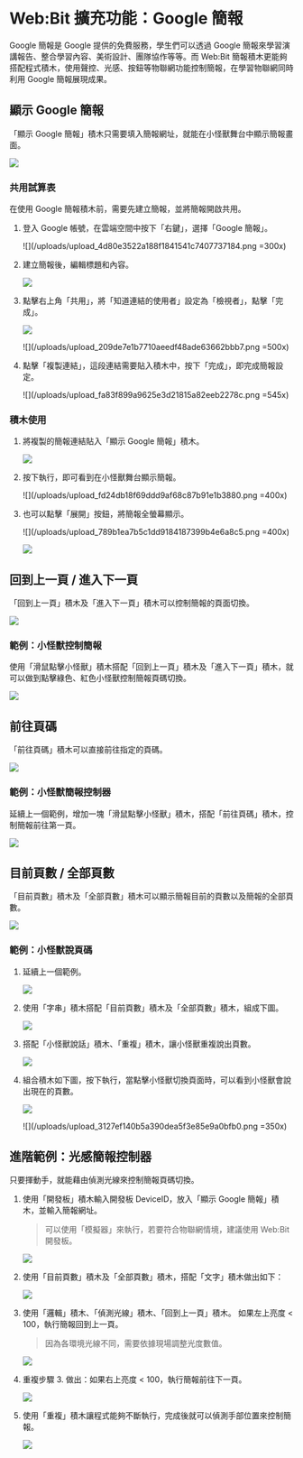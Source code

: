 # Web:Bit 擴充功能：Google 簡報

Google 簡報是 Google 提供的免費服務，學生們可以透過 Google 簡報來學習演講報告、整合學習內容、美術設計、團隊協作等等。而 Web:Bit 簡報積木更能夠搭配程式積木，使用聲控、光感、按鈕等物聯網功能控制簡報，在學習物聯網同時利用 Google 簡報展現成果。

## 顯示 Google 簡報

「顯示 Google 簡報」積木只需要填入簡報網址，就能在小怪獸舞台中顯示簡報畫面。

![](https://md.kingkit.codes/uploads/upload_251444fcd71974918283c431a5081b94.png)

### 共用試算表

在使用 Google 簡報積木前，需要先建立簡報，並將簡報開啟共用。

1. 登入 Google 帳號，在雲端空間中按下「右鍵」，選擇「Google 簡報」。

    ![](/uploads/upload_4d80e3522a188f1841541c7407737184.png =300x)

2. 建立簡報後，編輯標題和內容。

    ![](/uploads/upload_7ca09b3a622c5d0d52acba8534b95dcb.png)

3. 點擊右上角「共用」，將「知道連結的使用者」設定為「檢視者」，點擊「完成」。

    ![](/uploads/upload_8fa542ea82d3bb1f1df3403830c72147.png)

    ![](/uploads/upload_209de7e1b7710aeedf48ade63662bbb7.png =500x)

4. 點擊「複製連結」，這段連結需要貼入積木中，按下「完成」，即完成簡報設定。

    ![](/uploads/upload_fa83f899a9625e3d21815a82eeb2278c.png =545x)

### 積木使用

1. 將複製的簡報連結貼入「顯示 Google 簡報」積木。

    ![](/uploads/upload_632810481b7e238e26340d3e6302456b.png)

2. 按下執行，即可看到在小怪獸舞台顯示簡報。

    ![](/uploads/upload_fd24db18f69ddd9af68c87b91e1b3880.png =400x)

3. 也可以點擊「展開」按鈕，將簡報全螢幕顯示。

    ![](/uploads/upload_789b1ea7b5c1dd9184187399b4e6a8c5.png =400x)

    ![](/uploads/upload_f040732266209c4031e4963aef59290a.png)

## 回到上一頁 / 進入下一頁

「回到上一頁」積木及「進入下一頁」積木可以控制簡報的頁面切換。

![](/uploads/upload_e2c01ab23cdc492d688a8927e7e8f2a8.png)

### 範例：小怪獸控制簡報

<!-- https://testwbit.webduino.tw/blockly/#rybb16bpDnmyk -->

使用「滑鼠點擊小怪獸」積木搭配「回到上一頁」積木及「進入下一頁」積木，就可以做到點擊綠色、紅色小怪獸控制簡報頁碼切換。

![](/uploads/upload_152a9c40413ca62b6929701f7e3e18f2.png)

## 前往頁碼

「前往頁碼」積木可以直接前往指定的頁碼。

![](/uploads/upload_f4fb95738d8f9ba0d0c58e21f4793f99.png)

### 範例：小怪獸簡報控制器

<!-- https://testwbit.webduino.tw/blockly/#03lYm9mYZ1Nyv -->

延續上一個範例，增加一塊「滑鼠點擊小怪獸」積木，搭配「前往頁碼」積木，控制簡報前往第一頁。

![](/uploads/upload_e8bbd899b2e1656212f992d43b5fa6bf.png)

## 目前頁數 / 全部頁數

「目前頁數」積木及「全部頁數」積木可以顯示簡報目前的頁數以及簡報的全部頁數。

![](/uploads/upload_6a55e465d9e6aaf136f5f2f59ad9dc96.png)

### 範例：小怪獸說頁碼

<!-- https://testwbit.webduino.tw/blockly/#jqwKOY8YDNxqO -->

1. 延續上一個範例。

    ![](/uploads/upload_e8bbd899b2e1656212f992d43b5fa6bf.png)

2. 使用「字串」積木搭配「目前頁數」積木及「全部頁數」積木，組成下圖。

    ![](/uploads/upload_c7875ed1899853ff742a8eabca2fba4e.png)

3. 搭配「小怪獸說話」積木、「重複」積木，讓小怪獸重複說出頁數。

    ![](/uploads/upload_16b66898031d5ed3e1a8be5942dd3a87.png)

4. 組合積木如下圖，按下執行，當點擊小怪獸切換頁面時，可以看到小怪獸會說出現在的頁數。

   ![](/uploads/upload_cb72034a5d0964b8922949efe831d694.png)

    ![](/uploads/upload_3127ef140b5a390dea5f3e85e9a0bfb0.png =350x)

## 進階範例：光感簡報控制器

只要揮動手，就能藉由偵測光線來控制簡報頁碼切換。

1. 使用「開發板」積木輸入開發板 DeviceID，放入「顯示 Google 簡報」積木，並輸入簡報網址。

    > 可以使用「模擬器」來執行，若要符合物聯網情境，建議使用 Web:Bit 開發板。

    ![](/uploads/upload_bf420963f061f1f267b497e9d006bb88.png)

2. 使用「目前頁數」積木及「全部頁數」積木，搭配「文字」積木做出如下：

    ![](/uploads/upload_da551ce236b1528a494995c60c9e1f90.png)

3. 使用「邏輯」積木、「偵測光線」積木、「回到上一頁」積木。
如果左上亮度 < 100，執行簡報回到上一頁。

    > 因為各環境光線不同，需要依據現場調整光度數值。

   ![](/uploads/upload_57c5e5eeb5807443c4df59347394a801.png)

4. 重複步驟 3. 做出：如果右上亮度 < 100，執行簡報前往下一頁。

    ![](/uploads/upload_235d93e9a5485b1f1289c977b7564e9a.png)

5. 使用「重複」積木讓程式能夠不斷執行，完成後就可以偵測手部位置來控制簡報。

    ![](/uploads/upload_37152acda2ed4dfbec0107d8ac9e65a3.png)
